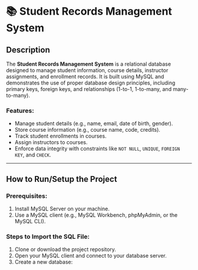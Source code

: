 # 📚 Student Records Management System

## Description
The **Student Records Management System** is a relational database designed to manage student information, course details, instructor assignments, and enrollment records. It is built using MySQL and demonstrates the use of proper database design principles, including primary keys, foreign keys, and relationships (1-to-1, 1-to-many, and many-to-many).

### Features:
- Manage student details (e.g., name, email, date of birth, gender).
- Store course information (e.g., course name, code, credits).
- Track student enrollments in courses.
- Assign instructors to courses.
- Enforce data integrity with constraints like `NOT NULL`, `UNIQUE`, `FOREIGN KEY`, and `CHECK`.

---

## How to Run/Setup the Project

### Prerequisites:
1. Install MySQL Server on your machine.
2. Use a MySQL client (e.g., MySQL Workbench, phpMyAdmin, or the MySQL CLI).

### Steps to Import the SQL File:
1. Clone or download the project repository.
2. Open your MySQL client and connect to your database server.
3. Create a new database:
   ```sql
 
